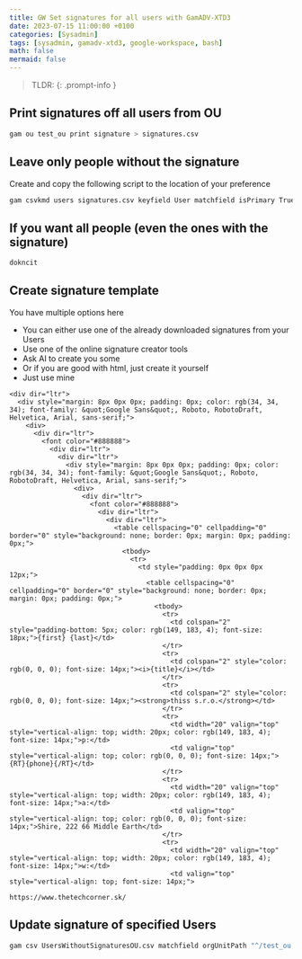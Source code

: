 ```yaml
---
title: GW Set signatures for all users with GamADV-XTD3
date: 2023-07-15 11:00:00 +0100
categories: [Sysadmin]
tags: [sysadmin, gamadv-xtd3, google-workspace, bash]
math: false
mermaid: false
---
```


> TLDR: 
{: .prompt-info }


## Print signatures off all users from OU
```bash
gam ou test_ou print signature > signatures.csv

```


## Leave only people without the signature
Create and copy the following script to the location of your preference

```bash
gam csvkmd users signatures.csv keyfield User matchfield isPrimary True skipfield signature '.+' print fields name,organizations,ou,phones > UsersWithoutSignaturesOU.csv
```



## If you want all people (even the ones with the signature)
```bash
dokncit
```


## Create signature template
You have multiple options here
- You can either use one of the already downloaded signatures from your Users
- Use one of the online signature creator tools
- Ask AI to create you some
- Or if you are good with html, just create it yourself 
- Just use mine


```
<div dir="ltr">
  <div style="margin: 8px 0px 0px; padding: 0px; color: rgb(34, 34, 34); font-family: &quot;Google Sans&quot;, Roboto, RobotoDraft, Helvetica, Arial, sans-serif;">
    <div>
      <div dir="ltr">
        <font color="#888888">
          <div dir="ltr">
            <div dir="ltr">
              <div style="margin: 8px 0px 0px; padding: 0px; color: rgb(34, 34, 34); font-family: &quot;Google Sans&quot;, Roboto, RobotoDraft, Helvetica, Arial, sans-serif;">
                <div>
                  <div dir="ltr">
                    <font color="#888888">
                      <div dir="ltr">
                        <div dir="ltr">
                          <table cellspacing="0" cellpadding="0" border="0" style="background: none; border: 0px; margin: 0px; padding: 0px;">
                            <tbody>
                              <tr>
                                <td style="padding: 0px 0px 0px 12px;">
                                  <table cellspacing="0" cellpadding="0" border="0" style="background: none; border: 0px; margin: 0px; padding: 0px;">
                                    <tbody>
                                      <tr>
                                        <td colspan="2" style="padding-bottom: 5px; color: rgb(149, 183, 4); font-size: 18px;">{first} {last}</td>
                                      </tr>
                                      <tr>
                                        <td colspan="2" style="color: rgb(0, 0, 0); font-size: 14px;"><i>{title}</i></td>
                                      </tr>
                                      <tr>
                                        <td colspan="2" style="color: rgb(0, 0, 0); font-size: 14px;"><strong>thiss s.r.o.</strong></td>
                                      </tr>
                                      <tr>
                                        <td width="20" valign="top" style="vertical-align: top; width: 20px; color: rgb(149, 183, 4); font-size: 14px;">p:</td>
                                        <td valign="top" style="vertical-align: top; color: rgb(0, 0, 0); font-size: 14px;">{RT}{phone}{/RT}</td>
                                      </tr>
                                      <tr>
                                        <td width="20" valign="top" style="vertical-align: top; width: 20px; color: rgb(149, 183, 4); font-size: 14px;">a:</td>
                                        <td valign="top" style="vertical-align: top; color: rgb(0, 0, 0); font-size: 14px;">Shire, 222 66 Middle Earth</td>
                                      </tr>
                                      <tr>
                                        <td width="20" valign="top" style="vertical-align: top; width: 20px; color: rgb(149, 183, 4); font-size: 14px;">w:</td>
                                        <td valign="top" style="vertical-align: top; font-size: 14px;">
                                          https://www.thetechcorner.sk/
```


## Update signature of specified Users 

```bash
gam csv UsersWithoutSignaturesOU.csv matchfield orgUnitPath "^/test_ou.*" gam user ~primaryEmail signature file signature_template html replace first ~name.givenName replace last ~name.familyName replace title ~organizations.0.title replace phone ~phones.0.value
```
